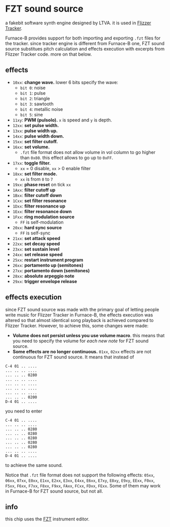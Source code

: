 # FZT sound source

a fakebit software synth engine designed by LTVA. it is used in [Flizzer Tracker](https://github.com/LTVA1/flizzer_tracker).

Furnace-B provides support for both importing and exporting `.fzt` files for the tracker. since tracker engine is different from Furnace-B one, FZT sound source substitues pitch calculation and effects execution with excerpts from Flizzer Tracker code. more on that below.

## effects

- `10xx`: **change wave.** lower 6 bits specify the wave:
  - `bit 0`: noise
  - `bit 1`: pulse
  - `bit 2`: triangle
  - `bit 3`: sawtooth
  - `bit 4`: metallic noise
  - `bit 5`: sine
- `11xy`: **PWM (pulsolo).** `x` is speed and `y` is depth.
- `12xx`: **set pulse width.**
- `13xx`: **pulse width up.**
- `14xx`: **pulse width down.**
- `15xx`: **set filter cutoff.**
- `16xx`: **set volume.**
  - `.fzt` file format does not allow volume in vol column to go higher than `0x80`. this effect allows to go up to `0xFF`.
- `17xx`: **toggle filter.**
  - `xx` = 0 disable, `xx` > 0 enable filter
- `18xx`: **set filter mode.**
  - `xx` is from `0` to `7`
- `19xx`: **phase reset** on tick `xx`
- `1Axx`: **filter cutoff up**
- `1Bxx`: **filter cutoff down**
- `1Cxx`: **set filter resonance**
- `1Dxx`: **filter resonance up**
- `1Exx`: **filter resonance down**
- `1Fxx`: **ring modulation source**
  - `FF` is self-modulation
- `20xx`: **hard sync source**
  - `FF` is self-sync
- `21xx`: **set attack speed**
- `22xx`: **set decay speed**
- `23xx`: **set sustain level**
- `24xx`: **set release speed**
- `25xx`: **restart instrument program**
- `26xx`: **portamento up (semitones)**
- `27xx`: **portamento down (semitones)**
- `28xx`: **absolute arpeggio note**
- `29xx`: **trigger envelope release**

## effects execution

since FZT sound source was made with the primary goal of letting people write music for Flizzer Tracker in Furnace-B, the effects execution was altered so that almost identical song playback is achieved compared to Flizzer Tracker. However, to achieve this, some changes were made:

- **Volume does not persist unless you use volume macro**. this means that you need to specify the volume for *each new note* for FZT sound source.
- **Some effects are no longer continuous.** `01xx`, `02xx` effects are not continuous for FZT sound source. It means that instead of
```
C-4 01 .. ....
... .. .. ....
... .. .. 0280
... .. .. ....
... .. .. ....
... .. .. ....
... .. .. ....
... .. .. 0200
D-4 01 .. ....
```
you need to enter
```
C-4 01 .. ....
... .. .. ....
... .. .. 0280
... .. .. 0280
... .. .. 0280
... .. .. 0280
... .. .. 0280
... .. .. ....
D-4 01 .. ....
```
to achieve the same sound.

Notice that `.fzt` file format does not support the following effects: `05xx`, `06xx`, `07xx`, `E0xx`, `E1xx`, `E2xx`, `E3xx`, `E4xx`, `E6xx`, `E7xy`, `E8xy`, `E9xy`, `EExx`, `F0xx`, `F5xx`, `F6xx`, `F7xx`, `F8xx`, `F9xx`, `FAxx`, `FCxx`, `FDxx`, `FExx`. Some of them may work in Furnace-B for FZT sound source, but not all. 

## info

this chip uses the [FZT](../4-instrument/fzt.md) instrument editor.
